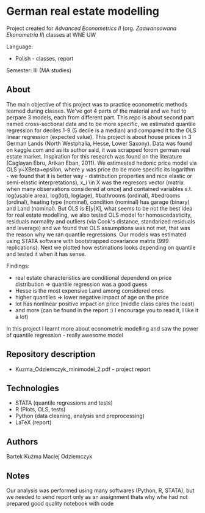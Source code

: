 # German real estate modelling
Project created for *Advanced Econometrics II* (org. *Zaawansowana Ekonometria II*) classes at WNE UW

Language:
 - Polish - classes, report

Semester: III (MA studies)

## About
The main objective of this project was to practice econometric methods learned during classes. We've got 4 parts of the material and we had to perpare 3 models, each from different part. This repo is about second part named cross-sectional data and to be more specific, we estimated quantile regression for deciles 1-9 (5 decile is a median) and compared it to the OLS linear regression (expected value). This project is about house prices in 3 German Lands (North Westphalia, Hesse, Lower Saxony). Data was found on kaggle.com and as its author said, it was scrapped forom german real estate market. Inspiration for this research was found on the literature (Caglayan Ebru, Arikan Eban, 2011). We estimeated hedonic price model via OLS y~XBeta+epsilon, where y was price (to be more specific its logarithm - we found that it is better way - distribution properties and nice elastic or semi-elastic interpretations), x_i \in X was the regresors vector (matrix when many observations considered at once) and contained variables s.t. log(usable area), log(lot), log(age), #bathrooms (ordinal), #bedrooms (ordinal), heating type (nominal), condition (nominal) has garage (binary) and Land (nominal). But OLS is E[y|X], what seems to be not the best idea for real estate modelling, we also tested OLS model for homoscedasticity, residuals normality and outliers (via Cook's distance, standarized residuals and leverage) and we found that OLS assumptions was not met, that was the reason why we ran quantile regressions. Our models was estimated using STATA software with bootstrapped covariance matrix (999 replications). Next we plotted how estimations looks depending on quantile and tested it when it has sense.

Findings:
 - real estate characteristics are conditional dependend on price distribution => quantile regression was a good guess
 - Hesse is the most expensive Land among considered ones
 - higher quantiles => lower negative impact of age on the price
 - lot has nonlinear positive impact on price (middle class cares the least)
 - and more (can be found in the report :) I encourage you to read it, I like it a lot)

In this project I learnt more about econometric modelling and saw the power of quantile regression - really awesome model

## Repository description
 - Kuzma_Odziemczyk_minimodel_2.pdf - project report

## Technologies
 - STATA (quantile regressions and tests)
 - R (Plots, OLS, tests)
 - Python (data cleaning, analysis and preprocessing)
 - LaTeX (report)

## Authors
Bartek Kuźma
Maciej Odziemczyk

## Notes
Our analysis was performed using many softwares (Python, R, STATA), but we needed to send report only as an assignment thats why whe had not prepared good quality notebook with code
